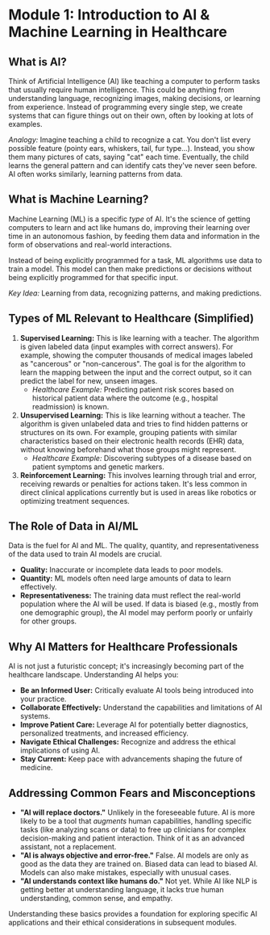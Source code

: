 # Module 1: Introduction to AI & Machine Learning in Healthcare

## What is AI?

Think of Artificial Intelligence (AI) like teaching a computer to perform tasks that usually require human intelligence. This could be anything from understanding language, recognizing images, making decisions, or learning from experience. Instead of programming every single step, we create systems that can figure things out on their own, often by looking at lots of examples.

*Analogy:* Imagine teaching a child to recognize a cat. You don't list every possible feature (pointy ears, whiskers, tail, fur type...). Instead, you show them many pictures of cats, saying "cat" each time. Eventually, the child learns the general pattern and can identify cats they've never seen before. AI often works similarly, learning patterns from data.

## What is Machine Learning?

Machine Learning (ML) is a specific *type* of AI. It's the science of getting computers to learn and act like humans do, improving their learning over time in an autonomous fashion, by feeding them data and information in the form of observations and real-world interactions.

Instead of being explicitly programmed for a task, ML algorithms use data to train a model. This model can then make predictions or decisions without being explicitly programmed for that specific input.

*Key Idea:* Learning from data, recognizing patterns, and making predictions.

## Types of ML Relevant to Healthcare (Simplified)

1.  **Supervised Learning:** This is like learning with a teacher. The algorithm is given labeled data (input examples with correct answers). For example, showing the computer thousands of medical images labeled as "cancerous" or "non-cancerous". The goal is for the algorithm to learn the mapping between the input and the correct output, so it can predict the label for new, unseen images.
    *   *Healthcare Example:* Predicting patient risk scores based on historical patient data where the outcome (e.g., hospital readmission) is known.
2.  **Unsupervised Learning:** This is like learning without a teacher. The algorithm is given unlabeled data and tries to find hidden patterns or structures on its own. For example, grouping patients with similar characteristics based on their electronic health records (EHR) data, without knowing beforehand what those groups might represent.
    *   *Healthcare Example:* Discovering subtypes of a disease based on patient symptoms and genetic markers.
3.  **Reinforcement Learning:** This involves learning through trial and error, receiving rewards or penalties for actions taken. It's less common in direct clinical applications currently but is used in areas like robotics or optimizing treatment sequences.

## The Role of Data in AI/ML

Data is the fuel for AI and ML. The quality, quantity, and representativeness of the data used to train AI models are crucial.

*   **Quality:** Inaccurate or incomplete data leads to poor models.
*   **Quantity:** ML models often need large amounts of data to learn effectively.
*   **Representativeness:** The training data must reflect the real-world population where the AI will be used. If data is biased (e.g., mostly from one demographic group), the AI model may perform poorly or unfairly for other groups.

## Why AI Matters for Healthcare Professionals

AI is not just a futuristic concept; it's increasingly becoming part of the healthcare landscape. Understanding AI helps you:

*   **Be an Informed User:** Critically evaluate AI tools being introduced into your practice.
*   **Collaborate Effectively:** Understand the capabilities and limitations of AI systems.
*   **Improve Patient Care:** Leverage AI for potentially better diagnostics, personalized treatments, and increased efficiency.
*   **Navigate Ethical Challenges:** Recognize and address the ethical implications of using AI.
*   **Stay Current:** Keep pace with advancements shaping the future of medicine.

## Addressing Common Fears and Misconceptions

*   **"AI will replace doctors."** Unlikely in the foreseeable future. AI is more likely to be a tool that *augments* human capabilities, handling specific tasks (like analyzing scans or data) to free up clinicians for complex decision-making and patient interaction. Think of it as an advanced assistant, not a replacement.
*   **"AI is always objective and error-free."** False. AI models are only as good as the data they are trained on. Biased data can lead to biased AI. Models can also make mistakes, especially with unusual cases.
*   **"AI understands context like humans do."** Not yet. While AI like NLP is getting better at understanding language, it lacks true human understanding, common sense, and empathy.

Understanding these basics provides a foundation for exploring specific AI applications and their ethical considerations in subsequent modules.

